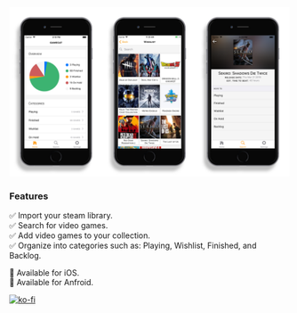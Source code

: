 ![GitHub Logo](screenshots.png)

### Features

✅ Import your steam library.<br />
✅ Search for video games.<br />
✅ Add video games to your collection.<br />
✅ Organize into categories such as: Playing, Wishlist, Finished, and Backlog.<br />


🍎 Available for iOS.<br />
🤖 Available for Anfroid.

[![ko-fi](https://www.ko-fi.com/img/githubbutton_sm.svg)](https://ko-fi.com/X8X211UMQ)
